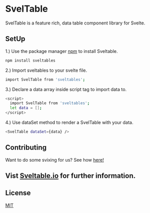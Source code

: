 # SvelTable

SvelTable is a feature rich, data table component library for Svelte. 

## SetUp
1.) Use the package manager [npm](https://docs.npmjs.com/) to install Sveltable.
```bash
npm install sveltables
```
2.) Import sveltables to your svelte file.
```bash
import SvelTable from 'sveltables';
```

3.) Declare a data array inside script tag to import data to.
```bash
<script>
  import SvelTable from 'sveltables';
  let data = [];
</script>
```
4.) Use dataSet method to render a SvelTable with your data.
```bash
<SvelTable dataSet={data} />
```

## Contributing
Want to do some svixing for us?  See how [here!](https://github.com/oslabs-beta/SvelTable/blob/main/Contributing.md)

## Vist [Sveltable.io](https://sveltable.io) for further information.

## License
[MIT](https://choosealicense.com/licenses/mit/)

